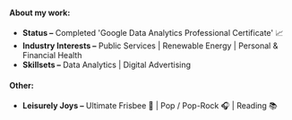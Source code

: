 #### About my work:
- **Status –** Completed 'Google Data Analytics Professional Certificate' 📈
- **Industry Interests –** Public Services | Renewable Energy | Personal & Financial Health
- **Skillsets –** Data Analytics | Digital Advertising

#### Other:
- **Leisurely Joys –** Ultimate Frisbee 🥏 | Pop / Pop-Rock 🎧 | Reading 📚

<!--
**alecsmith1/alecsmith1** is a ✨ _special_ ✨ repository because its `README.md` (this file) appears on your GitHub profile.

Here are some ideas to get you started:

- 🔭 I’m currently working on ...
- 🌱 I’m currently learning ...
- 👯 I’m looking to collaborate on ...
- 🤔 I’m looking for help with ...
- 💬 Ask me about ...
- 📫 How to reach me: ...
- 😄 Pronouns: ...
- ⚡ Fun fact: ...
-->

